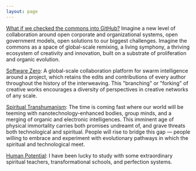 ```yaml
---
layout: page
---
```


[What if we checked the commons into GitHub?][] Imagine a new level of collaboration around open corporate and organizational systems, open government models, open solutions to our biggest challenges.  Imagine the commons as a space of global-scale remixing, a living symphony, a thriving ecosystem of creativity and innovation, built on a substrate of proliferation and organic evolution.

[Software Zero][]: A global-scale collaboration platform for swarm intelligence around a project, which retains the edits and contributions of every author throughout the history of the interweaving. This "branching" or "forking" of creative works encourages a diversity of perspectives in creative networks of any scale.

[Spiritual Transhumanism][]: The time is coming fast where our world will be teeming with nanotechnology-enhanced bodies, group minds, and a merging of organic and electronic intelligences.  This imminent age of physical immortality carries both promises undreamt of, and grave threats both technological and spiritual.  People will rise to bridge this gap &#8212; people willing to embrace and experiment with evolutionary pathways in which the spiritual and technological meet.  
 
[Human Potential][]: I have been lucky to study with some extraordinary spiritual teachers, transformational schools, and perfection systems. 
                                 
                                                                                                       
                                                
[What if we checked the commons into GitHub?]: ../What_if_We_Checked_the_Commons_into_Github/index.html

[Software Zero]: http://enlightenedstructure.org/Software_Zero/
[Fork This]: ../Fork_This
[Spiritual Transhumanism]: ../Spiritual_Transhumanism

[Heart of the Sun]: http://heartofthesun.net                                      
[Open Source Screenplays]: http://opensourcescreenplays.net

[Human Potential]: ../Human_Potential


<!-- 
Open Source Screenplays
=======================

[Heart of the Sun][]: An open source remixable science fiction movie:  _SunOne: a living breathing space station, weaving an intricate web around the Sun, a synergy of humans and spiritually presenced AI.  Human bodies with built in DNA-based organic computational abilities distributed throughout, every cell a processing unit. Physical immortality is easy, and only the really spiritually committed choose to die..._
-->

